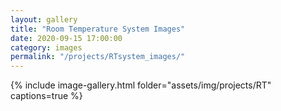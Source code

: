 ```yaml
---
layout: gallery
title: "Room Temperature System Images"
date: 2020-09-15 17:00:00
category: images
permalink: "/projects/RTsystem_images/"
---
```


 {% include image-gallery.html folder="assets/img/projects/RT" captions=true %}